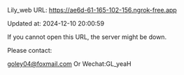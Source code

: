 Lily_web URL: https://ae6d-61-165-102-156.ngrok-free.app

Updated at: 2024-12-10 20:00:59

If you cannot open this URL, the server might be down.

Please contact: 

goley04@foxmail.com Or Wechat:GL_yeaH